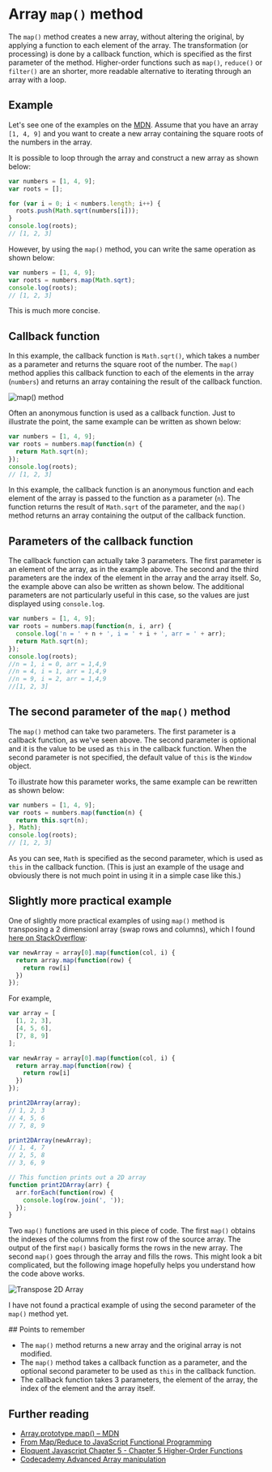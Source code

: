 # Array `map()` method

The `map()` method creates a new array, without altering the original, by applying a function to each element of the array. The transformation (or processing) is done by a callback function, which is specified as the first parameter of the method. Higher-order functions such as `map()`, `reduce()` or `filter()` are an shorter, more readable alternative to iterating through an array with a loop.

## Example

Let's see one of the examples on the [MDN](https://developer.mozilla.org/en-US/docs/Web/JavaScript/Reference/Global_Objects/Array/map). Assume that you have an array `[1, 4, 9]` and you want to create a new array containing the square roots of the numbers in the array.

It is possible to loop through the array and construct a new array as shown below:

```javascript
var numbers = [1, 4, 9];
var roots = [];

for (var i = 0; i < numbers.length; i++) {
  roots.push(Math.sqrt(numbers[i]));
}
console.log(roots);
// [1, 2, 3]
```

However, by using the `map()` method, you can write the same operation as shown below:

```javascript
var numbers = [1, 4, 9];
var roots = numbers.map(Math.sqrt);
console.log(roots);
// [1, 2, 3]
```

This is much more concise.

## Callback function

In this example, the callback function is `Math.sqrt()`, which takes a number as a parameter and returns the square root of the number. The `map()` method applies this callback function to each of the elements in the array (`numbers`) and returns an array containing the result of the callback function.

![map() method](images/Array.map.png)

Often an anonymous function is used as a callback function. Just to illustrate the point, the same example can be written as shown below:

```javascript
var numbers = [1, 4, 9];
var roots = numbers.map(function(n) {
  return Math.sqrt(n);
});
console.log(roots);
// [1, 2, 3]
```

In this example, the callback function is an anonymous function and each element of the array is passed to the function as a parameter (`n`). The function returns the result of `Math.sqrt` of the parameter, and the `map()` method returns an array containing the output of the callback function.

## Parameters of the callback function

The callback function can actually take 3 parameters. The first parameter is an element of the array, as in the example above. The second and the third parameters are the index of the element in the array and the array itself. So, the example above can also be written as shown below. The additional parameters are not particularly useful in this case, so the values are just displayed using `console.log`.

```javascript
var numbers = [1, 4, 9];
var roots = numbers.map(function(n, i, arr) {
  console.log('n = ' + n + ', i = ' + i + ', arr = ' + arr);
  return Math.sqrt(n);
});
console.log(roots);
//n = 1, i = 0, arr = 1,4,9
//n = 4, i = 1, arr = 1,4,9
//n = 9, i = 2, arr = 1,4,9
//[1, 2, 3]
```

## The second parameter of the `map()` method

The `map()` method can take two parameters. The first parameter is a callback function, as we've seen above. The second parameter is optional and it is the value to be used as `this` in the callback function. When the second parameter is not specified, the default value of `this` is the `Window` object.

To illustrate how this parameter works, the same example can be rewritten as shown below:

```javascript
var numbers = [1, 4, 9];
var roots = numbers.map(function(n) {
  return this.sqrt(n);
}, Math);
console.log(roots);
// [1, 2, 3]
```

As you can see, `Math` is specified as the second parameter, which is used as `this` in the callback function. (This is just an example of the usage and obviously there is not much point in using it in a simple case like this.)

## Slightly more practical example

One of slightly more practical examples of using `map()` method is transposing a 2 dimensionl array (swap rows and columns), which I found [here on StackOverflow](http://stackoverflow.com/questions/17428587/transposing-a-2d-array-in-javascript):

```javascript
var newArray = array[0].map(function(col, i) {
  return array.map(function(row) {
    return row[i]
  })
});
```

For example,

```javascript
var array = [
  [1, 2, 3],
  [4, 5, 6],
  [7, 8, 9]
];

var newArray = array[0].map(function(col, i) {
  return array.map(function(row) {
    return row[i]
  })
});

print2DArray(array);
// 1, 2, 3
// 4, 5, 6
// 7, 8, 9

print2DArray(newArray);
// 1, 4, 7
// 2, 5, 8
// 3, 6, 9

// This function prints out a 2D array
function print2DArray(arr) {
  arr.forEach(function(row) {
    console.log(row.join(', '));
  });
}
```

Two `map()` functions are used in this piece of code. The first `map()` obtains the indexes of the columns from the first row of the source array. The output of the first `map()` basically forms the rows in the new array. The second `map()` goes through the array and fills the rows. This might look a bit complicated, but the following image hopefully helps you understand how the code above works.

![Transpose 2D Array](images/transpose2dArray.gif)

I have not found a practical example of using the second parameter of the `map()` method yet.

## Points to remember

- The `map()` method returns a new array and the original array is not modified.
- The `map()` method takes a callback function as a parameter, and the optional second parameter to be used as `this` in the callback function.
- The callback function takes 3 parameters, the element of the array, the index of the element and the array itself.

## Further reading

- [Array.prototype.map() – MDN](https://developer.mozilla.org/en-US/docs/Web/JavaScript/Reference/Global_Objects/Array/map)
- [From Map/Reduce to JavaScript Functional Programming](https://hacks.mozilla.org/2015/01/from-mapreduce-to-javascript-functional-programming/)
- [Eloquent Javascript Chapter 5 - Chapter 5 Higher-Order Functions](http://eloquentjavascript.net/05_higher_order.html)
- [Codecademy Advanced Array manipulation](https://www.codecademy.com/courses/javascript-advanced-en-eQcHT/0/1)








